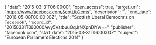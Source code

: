 {
  "date": "2015-03-31T06:00:00", 
  "open_access": true, 
  "target_url": "https://www.facebook.com/ScotLibDems", 
  "description": "", 
  "end_date": "2016-05-08T00:00:00Z", 
  "title": "Scottish Liberal Democrats on Facebook", 
  "record_id": "20150331T060000/evy5VsrbuuQqJrNXpnDiYw==", 
  "publisher": "facebook.com", 
  "start_date": "2015-03-31T06:00:00Z", 
  "subject": "European Parliament Elections 2014"
}

